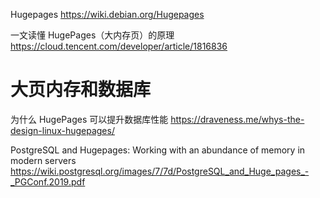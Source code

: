 
Hugepages https://wiki.debian.org/Hugepages

一文读懂 HugePages（大内存页）的原理 https://cloud.tencent.com/developer/article/1816836

# 大页内存和数据库

为什么 HugePages 可以提升数据库性能 https://draveness.me/whys-the-design-linux-hugepages/

PostgreSQL and Hugepages: Working with an abundance of memory in modern servers https://wiki.postgresql.org/images/7/7d/PostgreSQL_and_Huge_pages_-_PGConf.2019.pdf
